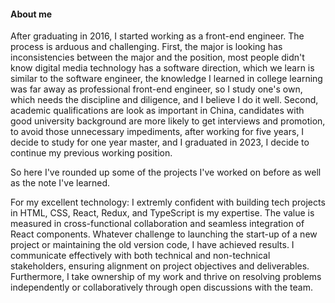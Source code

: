 #### About me

After graduating in 2016, I started working as a front-end engineer. The process is arduous and challenging.
First, the major is looking has inconsistencies between the major and the position, most people didn't know digital media technology has a software direction, which we learn is similar to the software engineer, the knowledge I learned in college learning was far away as professional front-end engineer, so I study one's own, which needs the discipline and diligence, and I believe I do it well.
Second, academic qualifications are look as important in China, candidates with good university background are more likely to get interviews and promotion, to avoid those unnecessary impediments, after working for five years, I decide to study for one year master, and I graduated in 2023, I decide to continue my previous working position.

So here I've rounded up some of the projects I've worked on before as well as the note I've learned.

For my excellent technology:
I extremly confident with building tech projects in HTML, CSS, React, Redux, and TypeScript is my expertise.  The value is measured in cross-functional collaboration and seamless integration of React components.  Whatever challenge to launching the start-up of a new project or maintaining the old version code, I have achieved results.
I communicate effectively with both technical and non-technical stakeholders, ensuring alignment on project objectives and deliverables. Furthermore, I take ownership of my work and thrive on resolving problems independently or collaboratively through open discussions with the team.


